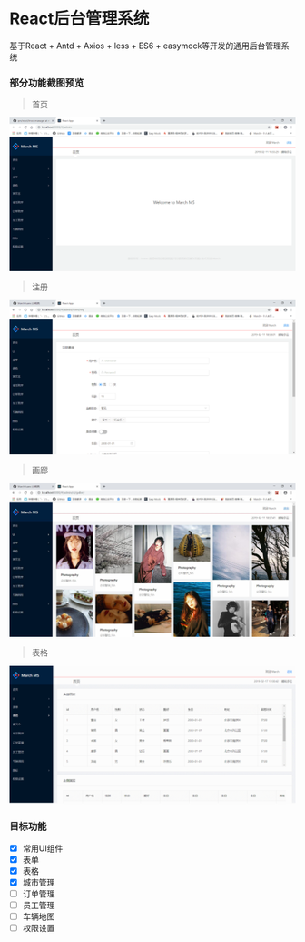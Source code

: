 # React后台管理系统
基于React + Antd + Axios + less + ES6 + easymock等开发的通用后台管理系统

### 部分功能截图预览
> 首页

![Image text](https://github.com/MarchYuanx/qm/blob/master/react/imoocmanager/image/home.png)
> 注册

![Image text](https://github.com/MarchYuanx/qm/blob/master/react/imoocmanager/image/reg.png)
> 画廊

![Image text](https://github.com/MarchYuanx/qm/blob/master/react/imoocmanager/image/gallery.jpg)
> 表格

![Image text](https://github.com/MarchYuanx/qm/blob/master/react/imoocmanager/image/highTable.gif)

### 目标功能 

- [x] 常用UI组件  
- [x] 表单
- [x] 表格  
- [x] 城市管理 
- [ ] 订单管理
- [ ] 员工管理 
- [ ] 车辆地图 
- [ ] 权限设置 
